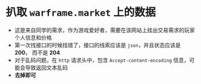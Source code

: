 # 扒取 `warframe.market` 上的数据
+ 这是来自同学的需求，作为游戏爱好者，需要在该网站上挂出交易需求的玩家个人信息和价格
+ 第一次找接口的时候找错了，接口的线索应该是 `json`，并且状态应该是 **200**， 而不是 **204**
+ 对于乱码问题，在 `http` 请求头中，包含 `Accept-content-encoding` 信息，可能会导致返回文本乱码
+ **去掉即可**
